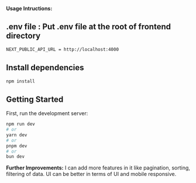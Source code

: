 **Usage Intructions:**

## .env file : Put .env file at the root of frontend directory
```bash
NEXT_PUBLIC_API_URL = http://localhost:4000
```

## Install dependencies
```bash
npm install
```

## Getting Started

First, run the development server:

```bash
npm run dev
# or
yarn dev
# or
pnpm dev
# or
bun dev
```

**Further Improvements:**
I can add more features in it like pagination, sorting, filtering of data. UI can be better in terms of UI and mobile responsive.
